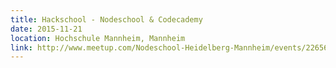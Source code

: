 ```yaml
---
title: Hackschool - Nodeschool & Codecademy
date: 2015-11-21
location: Hochschule Mannheim, Mannheim
link: http://www.meetup.com/Nodeschool-Heidelberg-Mannheim/events/226561487/
---
```

